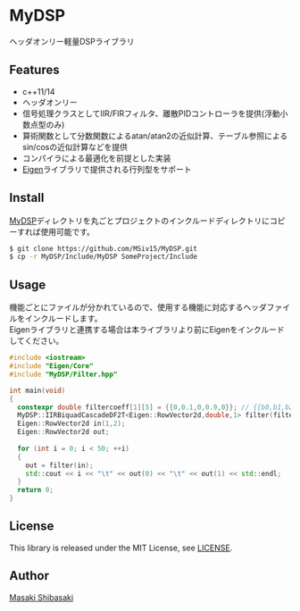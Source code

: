 # MyDSP
ヘッダオンリー軽量DSPライブラリ

## Features
- c++11/14
- ヘッダオンリー
- 信号処理クラスとしてIIR/FIRフィルタ、離散PIDコントローラを提供(浮動小数点型のみ)
- 算術関数として分数関数によるatan/atan2の近似計算、テーブル参照によるsin/cosの近似計算などを提供
- コンパイラによる最適化を前提とした実装
- [Eigen](http://eigen.tuxfamily.org)ライブラリで提供される行列型をサポート

## Install
[MyDSP](Include/MyDSP)ディレクトリを丸ごとプロジェクトのインクルードディレクトリにコピーすれば使用可能です。

``` bash
$ git clone https://github.com/MSiv15/MyDSP.git
$ cp -r MyDSP/Include/MyDSP SomeProject/Include
```

## Usage
機能ごとにファイルが分かれているので、使用する機能に対応するヘッダファイルをインクルードします。  
Eigenライブラリと連携する場合は本ライブラリより前にEigenをインクルードしてください。

``` c++
#include <iostream>
#include "Eigen/Core"
#include "MyDSP/Filter.hpp"

int main(void)
{
  constexpr double filtercoeff[1][5] = {{0,0.1,0,0.9,0}}; // {{b0,b1,b2,a1,a2}}
  MyDSP::IIRBiquadCascadeDF2T<Eigen::RowVector2d,double,1> filter(filtercoeff);
  Eigen::RowVector2d in(1,2);
  Eigen::RowVector2d out;
  
  for (int i = 0; i < 50; ++i)
  {
    out = filter(in);
    std::cout << i << "\t" << out(0) << "\t" << out(1) << std::endl;
  }
  return 0;
}
```

## License
This library is released under the MIT License, see [LICENSE](LICENSE).

## Author
[Masaki Shibasaki](https://github.com/MSiv15)
